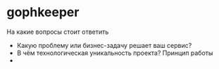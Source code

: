 # gophkeeper

На какие вопросы стоит ответить
- Какую проблему или бизнес-задачу решает ваш сервис?
- В чём технологическая уникальность проекта? Принцип работы
- 
